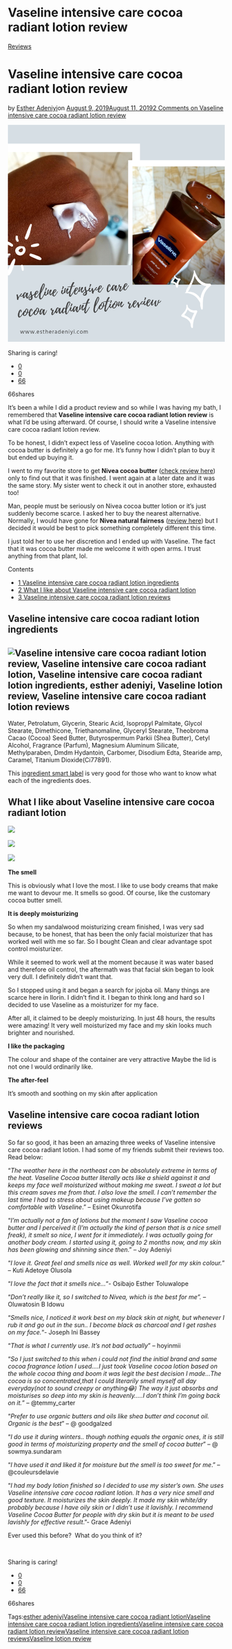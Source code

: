 # Vaseline intensive care cocoa radiant lotion review

[Reviews](https://estheradeniyi.com/category/reviews/)
# Vaseline intensive care cocoa radiant lotion review

by [Esther Adeniyi](https://estheradeniyi.com/author/esther-adeniyi/)on [August 9, 2019August 11, 2019](https://estheradeniyi.com/vaseline-intensive-care-cocoa-radiant-lotion-review/)[2 Comments on Vaseline intensive care cocoa radiant lotion review](https://estheradeniyi.com/vaseline-intensive-care-cocoa-radiant-lotion-review/#comments)

![Vaseline intensive care cocoa radiant lotion review, Vaseline intensive care cocoa radiant lotion, Vaseline intensive care cocoa radiant lotion ingredients, esther adeniyi, Vaseline lotion review, Vaseline intensive care cocoa radiant lotion reviews](images\vaseline-intensive-care-cocoa-radiant-lotion-review.png)

Sharing is caring!

- [0](https://www.facebook.com/sharer/sharer.php?u=https%3A%2F%2Festheradeniyi.com%2Fvaseline-intensive-care-cocoa-radiant-lotion-review%2F&amp;t=Vaseline%20intensive%20care%20cocoa%20radiant%20lotion%20review)
- [0](https://twitter.com/intent/tweet?text=Vaseline%20intensive%20care%20cocoa%20radiant%20lotion%20review&amp;url=https%3A%2F%2Festheradeniyi.com%2Fvaseline-intensive-care-cocoa-radiant-lotion-review%2F)
- [66](#)

66shares

It&#x2019;s been a while I did a product review and so while I was having my bath, I remembered that **Vaseline intensive care cocoa radiant lotion review** is what I&#x2019;d be using afterward. Of course, I should write a Vaseline intensive care cocoa radiant lotion review.

To be honest, I didn&#x2019;t expect less of Vaseline cocoa lotion. Anything with cocoa butter is definitely a go for me. It&#x2019;s funny how I didn&#x2019;t plan to buy it but ended up buying it.

I went to my favorite store to get **Nivea cocoa butter** ([check review here](https://estheradeniyi.com/nivea-cocoa-butter-body-lotion-review/)) only to find out that it was finished. I went again at a later date and it was the same story. My sister went to check it out in another store, exhausted too!

Man, people must be seriously on Nivea cocoa butter lotion or it&#x2019;s just suddenly become scarce. I asked her to buy the nearest alternative. Normally, I would have gone for **Nivea natural fairness** ([review here](https://estheradeniyi.com/nivea-natural-fairness-review-2/)) but I decided it would be best to pick something completely different this time.

I just told her to use her discretion and I ended up with Vaseline. The fact that it was cocoa butter made me welcome it with open arms. I trust anything from that plant, lol.

Contents

- [1 Vaseline intensive care cocoa radiant lotion ingredients](#Vaseline_intensive_care_cocoa_radiant_lotion_ingredients)
- [2 What I like about Vaseline intensive care cocoa radiant lotion](#What_I_like_about_Vaseline_intensive_care_cocoa_radiant_lotion)
- [3 Vaseline intensive care cocoa radiant lotion reviews](#Vaseline_intensive_care_cocoa_radiant_lotion_reviews)

## Vaseline intensive care cocoa radiant lotion ingredients

## ![Vaseline intensive care cocoa radiant lotion review, Vaseline intensive care cocoa radiant lotion, Vaseline intensive care cocoa radiant lotion ingredients, esther adeniyi, Vaseline lotion review, Vaseline intensive care cocoa radiant lotion reviews](images\20190809_114425.jpg)

Water, Petrolatum, Glycerin, Stearic Acid, Isopropyl Palmitate, Glycol Stearate, Dimethicone, Triethanomaline, Glyceryl Stearate, Theobroma Cacao (Cocoa) Seed Butter, Butyrospermum Parkii (Shea Butter), Cetyl Alcohol, Fragrance (Parfum), Magnesium Aluminum Silicate, Methylparaben, Dmdm Hydantoin, Carbomer, Disodium Edta, Stearide amp, Caramel, Titanium Dioxide(Ci77891).

This [ingredient smart label](http://smartlabel.vaseline.us/product/2745528/nonFoodIngredients?locale=en-MASTER) is very good for those who want to know what each of the ingredients does.

## What I like about Vaseline intensive care cocoa radiant lotion

![](images\20190809_114708.jpg)

![](images\20190809_114522.jpg)

![](images\20190809_114537.jpg)

**The smell**

This is obviously what I love the most. I like to use body creams that make me want to devour me. It smells so good. Of course, like the customary cocoa butter smell.

**It is deeply moisturizing**

So when my sandalwood moisturizing cream finished, I was very sad because, to be honest, that has been the only facial moisturizer that has worked well with me so far. So I bought Clean and clear advantage spot control moisturizer.

While it seemed to work well at the moment because it was water based and therefore oil control, the aftermath was that facial skin began to look very dull. I definitely didn&#x2019;t want that.

So I stopped using it and began a search for jojoba oil. Many things are scarce here in Ilorin. I didn&#x2019;t find it. I began to think long and hard so I decided to use Vaseline as a moisturizer for my face.

After all, it claimed to be deeply moisturizing. In just 48 hours, the results were amazing! It very well moisturized my face and my skin looks much brighter and nourished.

**I like the packaging**

The colour and shape of the container are very attractive Maybe the lid is not one I would ordinarily like.

**The after-feel**

It&#x2019;s smooth and soothing on my skin after application

## Vaseline intensive care cocoa radiant lotion reviews

So far so good, it has been an amazing three weeks of Vaseline intensive care cocoa radiant lotion. I had some of my friends submit their reviews too. Read below:

&#x201C;*The weather here in the northeast can be absolutely extreme in terms of the heat. Vaseline Cocoa butter literally acts like a shield against it and keeps my face well moisturized without making me sweat. I sweat a lot but this cream saves me from that. I also love the smell. I can&#x2019;t remember the last time I had to stress about using makeup because I&#x2019;ve gotten so comfortable with Vaseline*.&#x201D; &#x2013; Esinet Okunrotifa

&#x201C;*I&#x2019;m actually not a fan of lotions but the moment I saw Vaseline cocoa butter and I perceived it (I&#x2019;m actually the kind of person that is a nice smell freak), it smelt so nice, I went for it immediately. I was actually going for another body cream. I started using it, going to 2 months now, and my skin has been glowing and shinning since then*.&#x201D; &#x2013; Joy Adeniyi

&#x201C;*I love it. Great feel and smells nice as well. Worked well for my skin colour.*&#x201D; &#x2013; Kuti Adetoye Olusola

&#x201C;*I love the fact that it smells nice&#x2026;*&#x201C;- Osibajo Esther Toluwalope

&#x201C;*Don&#x2019;t really like it, so I switched to Nivea, which is the best for me&#x201D;.* &#x2013; Oluwatosin B Idowu

&#x201C;*Smells nice, I noticed it work best on my black skin at night, but whenever I rub it and go out in the sun.. I become black as charcoal and I get rashes on my face.*&#x201C;- Joseph Ini Bassey

&#x201C;*That is what I currently use. It&#x2019;s not bad actually*&#x201D; &#x2013; hoyinmii

&#x201C;*So I just switched to this when i could not find the initial brand and same cocoa fragrance lotion I used&#x2026;.I just took Vaseline cocoa lotion based on the whole cocoa thing and boom it was legit the best decision I made&#x2026;The cocoa is so concentrated,that I could literarily smell myself all day everyday(not to sound creepy or anything&#x1F602;) The way it just absorbs and moisturises so deep into my skin is heavenly&#x2026;..I don&#x2019;t think I&#x2019;m going back on it.*&#x201D; &#x2013; @temmy_carter

&#x201C;*Prefer to use organic butters and oils like shea butter and coconut oil. Organic is the best*&#x201D; &#x2013; @ goodgalzed

&#x201C;*I do use it during winters.. though nothing equals the organic ones, it is still good in terms of moisturizing property and the smell of cocoa butter*&#x201D; &#x2013; @ sowmya.sundaram

&#x201C;*I have used it and liked it for moisture but the smell is too sweet for me*.&#x201D; &#x2013; @couleursdelavie

&#x201C;*I had my body lotion finished so I decided to use my sister&#x2019;s own. She uses Vaseline intensive care cocoa radiant lotion. It has a very nice smell and good texture. It moisturizes the skin deeply. It made my skin white/dry probably because I have oily skin or I didn&#x2019;t use it lavishly. I recommend Vaseline Cocoa Butter for people with dry skin but it is meant to be used lavishly for effective result*.&#x201D;- Grace Adeniyi

Ever used this before?&#xA0; What do you think of it?

&#xA0;

Sharing is caring!

- [0](https://www.facebook.com/sharer/sharer.php?u=https%3A%2F%2Festheradeniyi.com%2Fvaseline-intensive-care-cocoa-radiant-lotion-review%2F&amp;t=Vaseline%20intensive%20care%20cocoa%20radiant%20lotion%20review)
- [0](https://twitter.com/intent/tweet?text=Vaseline%20intensive%20care%20cocoa%20radiant%20lotion%20review&amp;url=https%3A%2F%2Festheradeniyi.com%2Fvaseline-intensive-care-cocoa-radiant-lotion-review%2F)
- [66](#)

66shares

Tags:[esther adeniyi](https://estheradeniyi.com/tag/esther-adeniyi/)[Vaseline intensive care cocoa radiant lotion](https://estheradeniyi.com/tag/vaseline-intensive-care-cocoa-radiant-lotion/)[Vaseline intensive care cocoa radiant lotion ingredients](https://estheradeniyi.com/tag/vaseline-intensive-care-cocoa-radiant-lotion-ingredients/)[Vaseline intensive care cocoa radiant lotion review](https://estheradeniyi.com/tag/vaseline-intensive-care-cocoa-radiant-lotion-review/)[Vaseline intensive care cocoa radiant lotion reviews](https://estheradeniyi.com/tag/vaseline-intensive-care-cocoa-radiant-lotion-reviews/)[Vaseline lotion review](https://estheradeniyi.com/tag/vaseline-lotion-review/)